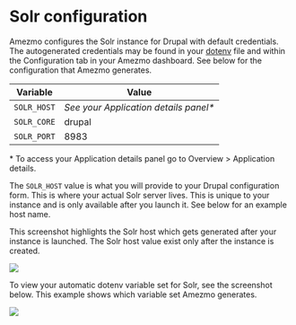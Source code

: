 # Solr configuration

Amezmo configures the Solr instance for Drupal with default credentials. The autogenerated 
credentials may be found in your [dotenv](/docs/configuration/dotenv) file and within the 
Configuration tab in your Amezmo dashboard. See below for the configuration that Amezmo 
generates.

| Variable    | Value                                    |
--------------|------------------------------------------
| `SOLR_HOST` | _See your Application details panel*_
| `SOLR_CORE` | drupal                                  |
| `SOLR_PORT` | 8983

\* To access your Application details panel go to Overview > Application details.


The `SOLR_HOST` value is what you will provide to your Drupal configuration form. 
This is where your actual Solr server lives. This is unique to your instance and is only 
available after you launch it. See below for an example host name.

This screenshot highlights the Solr host which gets generated after your instance is launched.
The Solr host value exist only after the instance is created.

<img class="img-enlargable img-fluid" src="https://s3.us-east-2.amazonaws.com/static.amezmo.net/app-details-solr-host.png" />

To view your automatic dotenv variable set for Solr, see the screenshot below. This example shows 
which variable set Amezmo generates. 

<img class="img-enlargable img-fluid" src="https://s3.us-east-2.amazonaws.com/static.amezmo.net/solr-dotenv-vars.png" />

